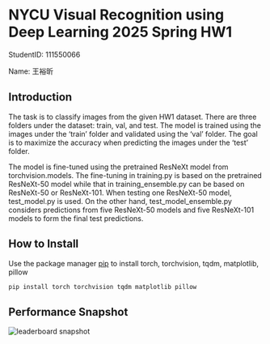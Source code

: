 # NYCU Visual Recognition using Deep Learning 2025 Spring HW1

StudentID: 111550066

Name: 王裕昕

## Introduction

The task is to classify images from the given HW1 dataset. There are three folders under the dataset: train, val, and test. The model is trained using the images under the ‘train’ folder and validated using the ‘val’ folder. The goal is to maximize the accuracy when predicting the images under the ‘test’ folder. 

The model is fine-tuned using the pretrained ResNeXt model from torchvision.models. The fine-tuning in training.py is based on the pretrained ResNeXt-50 model while that in training_ensemble.py can be based on ResNeXt-50 or ResNeXt-101. When testing one ResNeXt-50 model, test_model.py is used. On the other hand, test_model_ensemble.py considers predictions from five ResNeXt-50 models and five ResNeXt-101 models to form the final test predictions. 


## How to Install
Use the package manager [pip](https://pip.pypa.io/en/stable/) to install torch, torchvision, tqdm, matplotlib, pillow
```bash
pip install torch torchvision tqdm matplotlib pillow
```

## Performance Snapshot
![leaderboard snapshot](https://github.com/wonderer-kale/Visual-Recognition-using-Deep-Learning/hw1/leaderboard_snapshot.png?raw=true)
